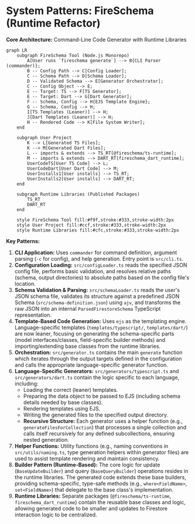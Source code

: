 # System Patterns: FireSchema (Runtime Refactor)

**Core Architecture:** Command-Line Code Generator with Runtime Libraries

```mermaid
graph LR
    subgraph FireSchema Tool (Node.js Monorepo)
        A[User runs `fireschema generate`] --> B{CLI Parser (commander)};
        B -- Config Path --> C[Config Loader];
        C -- Schema Path --> D[Schema Loader];
        D -- Validated Schema --> E[Generator Orchestrator];
        C -- Config Object --> E;
        E -- Target: TS --> F[TS Generator];
        E -- Target: Dart --> G[Dart Generator];
        F -- Schema, Config --> H{EJS Template Engine};
        G -- Schema, Config --> H;
        I[TS Templates (Leaner)] --> H;
        J[Dart Templates (Leaner)] --> H;
        H -- Rendered Code --> K[File System Writer];
    end

    subgraph User Project
        K --> L[Generated TS Files];
        K --> M[Generated Dart Files];
        L -- imports & extends --> TS_RT[@fireschema/ts-runtime];
        M -- imports & extends --> DART_RT[fireschema_dart_runtime];
        UserCodeTS[User TS Code] --> L;
        UserCodeDart[User Dart Code] --> M;
        UserInstalls1[User installs] --> TS_RT;
        UserInstalls2[User installs] --> DART_RT;
    end

    subgraph Runtime Libraries (Published Packages)
        TS_RT
        DART_RT
    end

    style FireSchema Tool fill:#f9f,stroke:#333,stroke-width:2px
    style User Project fill:#ccf,stroke:#333,stroke-width:2px
    style Runtime Libraries fill:#cfc,stroke:#333,stroke-width:2px
```

**Key Patterns:**

1. **CLI Application:** Uses `commander` for command definition, argument
   parsing (`-c` for config), and help generation. Entry point is `src/cli.ts`.
2. **Configuration Loading:** `src/configLoader.ts` reads the specified JSON
   config file, performs basic validation, and resolves relative paths (schema,
   output directories) to absolute paths based on the config file's location.
3. **Schema Validation & Parsing:** `src/schemaLoader.ts` reads the user's JSON
   schema file, validates its structure against a predefined JSON Schema
   (`src/schema-definition.json`) using `ajv`, and transforms the raw JSON into
   an internal `ParsedFirestoreSchema` TypeScript representation.
4. **Template-Based Code Generation:** Uses `ejs` as the templating engine.
   Language-specific templates (`templates/typescript/`, `templates/dart/`) are
   now leaner, focusing on generating the schema-specific parts (model
   interfaces/classes, field-specific builder methods) and importing/extending
   base classes from the runtime libraries.
5. **Orchestration:** `src/generator.ts` contains the main `generate` function
   which iterates through the output targets defined in the configuration and
   calls the appropriate language-specific generator function.
6. **Language-Specific Generators:** `src/generators/typescript.ts` and
   `src/generators/dart.ts` contain the logic specific to each language,
   including:
   - Loading the correct (leaner) templates.
   - Preparing the data object to be passed to EJS (including schema details
     needed by base classes).
   - Rendering templates using EJS.
   - Writing the generated files to the specified output directory.
   - **Recursive Structure:** Each generator uses a helper function (e.g.,
     `generateFilesForCollection`) that processes a single collection and calls
     itself recursively for any defined subcollections, ensuring nested
     generation.
7. **Helper Functions:** Utility functions (e.g., naming conventions in
   `src/utils/naming.ts`, type generation helpers within generator files) are
   used to assist template rendering and maintain consistency.
8. **Builder Pattern (Runtime-Based):** The core logic for update
   (`BaseUpdateBuilder`) and query (`BaseQueryBuilder`) operations resides in
   the runtime libraries. The generated code extends these base builders,
   providing schema-specific, type-safe methods (e.g., `where<FieldName>`,
   `set<FieldName>`) that delegate to the base class's implementation.
9. **Runtime Libraries:** Separate packages (`@fireschema/ts-runtime`,
   `fireschema_dart_runtime`) contain the reusable base classes and logic,
   allowing generated code to be smaller and updates to Firestore interaction
   logic to be centralized.
